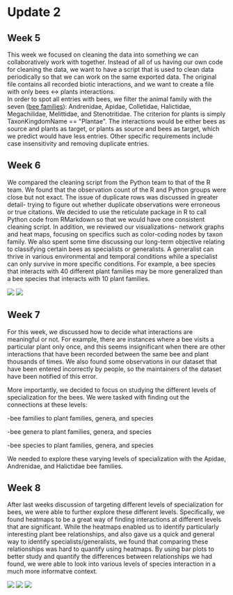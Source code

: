# Update 2
## Week 5
This week we focused on cleaning the data into something we can collaboratively work with together. Instead of all of us having our own code for cleaning the data, we want to have a script that is used to clean data periodically so that we can work on the same exported data. The original file contains all recorded biotic interactions, and we want to create a file with only bees <-> plants interactions. \
In order to spot all entries with bees, we filter the animal family with the seven ([bee families](https://www.beelab.umn.edu/bees/bee-diversity)): Andrenidae, Apidae, Colletidae, Halictidae, Megachilidae, Melittidae, and Stenotritidae. The criterion for plants is simply TaxonKingdomName == "Plantae". The interactions would be either bees as source and plants as target, or plants as source and bees as target, which we predict would have less entries. Other specific requirements include case insensitivity and removing duplicate entries.

## Week 6
We compared the cleaning script from the Python team to that of the R team. We found that the observation count of the R and Python groups were close but not exact. The issue of duplicate rows was discussed in greater detail- trying to figure out whether duplicate observations were erroneous or true citations. We decided to use the reticulate package in R to call Python code from RMarkdown so that we would have one consistent cleaning script.
In addition, we reviewed our visualizations- network graphs and heat maps, focusing on specifics such as color-coding nodes by taxon family. We also spent some time discussing our long-term objective relating to classifying certain bees as specialists or generalists. A generalist can thrive in various environmental and temporal conditions while a specialist can only survive in more specific conditions. For example, a bee species that interacts with 40 different plant families may be more generalized than a bee species that interacts with 10 plant families. 

![](https://github.com/angelchen7/ucsb-ds-capstone-2021.github.io/blob/main/ucsb_ds_capstone_projects_2021/projects/ccber/genus_to_genus.png?raw=true)
![](https://github.com/angelchen7/ucsb-ds-capstone-2021.github.io/blob/main/ucsb_ds_capstone_projects_2021/projects/ccber/species_to_species.png?raw=true)

## Week 7
For this week, we discussed how to decide what interactions are meaningful or not. For example, there are instances where a bee visits a particular plant only once, and this seems insignificant when there are other interactions that have been recorded between the same bee and plant thousands of times. We also found some observations in our dataset that have been entered incorrectly by people, so the maintainers of the dataset have been notified of this error. 

More importantly, we decided to focus on studying the different levels of specialization for the bees. We were tasked with finding out the connections at these levels:

-bee families to plant families, genera, and species

-bee genera to plant families, genera, and species

-bee species to plant families, genera, and species

We needed to explore these varying levels of specialization with the Apidae, Andrenidae, and Halictidae bee families.

## Week 8

 After last weeks discussion of targeting different levels of specialization for bees, we were able to further explore these different levels. Specifically, we found heatmaps to be a great way of finding interactions at different levels that are significant. While the heatmaps enabled us to identify particularly interesting plant bee relationships, and also gave us a quick and general way to identify specialists/generalists, we found that comparing these relationships was hard to quantify using heatmaps. By using bar plots to better study and quantify the differences between relationships we had found, we were able to look into various levels of species interaction in a much more informatve context.

![](https://github.com/nickb1125/ucsb-ds-capstone-2021.github.io/blob/main/ucsb_ds_capstone_projects_2021/projects/ccber/Screen%20Shot%202021-02-24%20at%203.56.36%20PM.png?raw=true)
![](https://github.com/nickb1125/ucsb-ds-capstone-2021.github.io/blob/main/ucsb_ds_capstone_projects_2021/projects/ccber/Screen%20Shot%202021-02-24%20at%203.56.47%20PM.png?raw=true)
![](https://github.com/nickb1125/ucsb-ds-capstone-2021.github.io/blob/main/ucsb_ds_capstone_projects_2021/projects/ccber/Screen%20Shot%202021-02-24%20at%203.56.55%20PM.png?raw=true)

